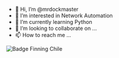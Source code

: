 - 👋 Hi, I’m @mrdockmaster
- 👀 I’m interested in Network Automation
- 🌱 I’m currently learning Python
- 💞️ I’m looking to collaborate on ...
- 📫 How to reach me ...

<!---
mrdockmaster/mrdockmaster is a ✨ special ✨ repository because its `README.md` (this file) appears on your GitHub profile.
You can click the Preview link to take a look at your changes.
--->
![Badge Finning Chile](https://img.shields.io/badge/-Finning%20Chile-gray?style=for-the-badge&logo=caterpillar&logoColor=lightgray&labelColor=%23FFCD11)

